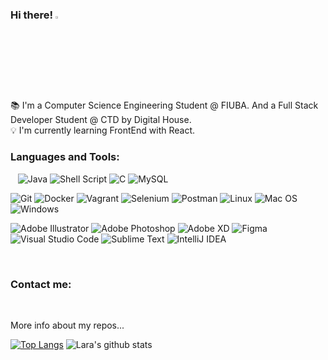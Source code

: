 ### Hi there! <img src="https://raw.githubusercontent.com/MartinHeinz/MartinHeinz/master/wave.gif" width="3%">

📚 I'm a Computer Science Engineering Student @ FIUBA. And a Full Stack Developer Student @ CTD by Digital House.</br>
💡 I'm currently learning FrontEnd with React.

<h3 align="left">Languages and Tools:</h3>

 ![<Html>](https://img.shields.io/badge/HTML-E34F26?style=for-the-badge&logo=html5&logoColor=white)
 ![<CSS>](https://img.shields.io/badge/CSS-1572B6?&style=for-the-badge&logo=css3&logoColor=white)
 ![<JS>](https://img.shields.io/badge/JavaScript-F7DF1E?style=for-the-badge&logo=javascript&logoColor=black)
 ![Java](https://img.shields.io/badge/java-%23ED8B00.svg?style=for-the-badge&logo=java&logoColor=white)
 ![Shell Script](https://img.shields.io/badge/shell-%23121011.svg?style=for-the-badge&logo=gnu-bash&logoColor=white)
 ![C](https://img.shields.io/badge/c-%2300599C.svg?style=for-the-badge&logo=c&logoColor=white)
 ![MySQL](https://img.shields.io/badge/mysql-4479A1.svg?style=for-the-badge&logo=mysql&logoColor=white)
  
 ![Git](https://img.shields.io/badge/git-%23F05033.svg?style=for-the-badge&logo=git&logoColor=white)
 ![Docker](https://img.shields.io/badge/docker-%230db7ed.svg?style=for-the-badge&logo=docker&logoColor=white)
 ![Vagrant](https://img.shields.io/badge/vagrant-%231563FF.svg?style=for-the-badge&logo=vagrant&logoColor=white)
 ![Selenium](https://img.shields.io/badge/-selenium-%43B02A?style=for-the-badge&logo=selenium&logoColor=white)
 ![Postman](https://img.shields.io/badge/Postman-FF6C37?style=for-the-badge&logo=postman&logoColor=white)
 ![Linux](https://img.shields.io/badge/Linux-FCC624?style=for-the-badge&logo=linux&logoColor=black)
 ![Mac OS](https://img.shields.io/badge/mac%20os-000000?style=for-the-badge&logo=macos&logoColor=F0F0F0)
 ![Windows](https://img.shields.io/badge/Windows-0078D6?style=for-the-badge&logo=windows&logoColor=white) 
  
 ![Adobe Illustrator](https://img.shields.io/badge/Illustrator-%23FF9A00.svg?style=for-the-badge&logo=adobe%20illustrator&logoColor=white)
 ![Adobe Photoshop](https://img.shields.io/badge/Photoshop-%2331A8FF.svg?style=for-the-badge&logo=adobe%20photoshop&logoColor=white)
 ![Adobe XD](https://img.shields.io/badge/Adobe%20XD-470137?style=for-the-badge&logo=Adobe%20XD&logoColor=#FF61F6)
 ![Figma](https://img.shields.io/badge/figma-%23F24E1E.svg?style=for-the-badge&logo=figma&logoColor=white)
 ![Visual Studio Code](https://img.shields.io/badge/VS%20Code-0078d7.svg?style=for-the-badge&logo=visual-studio-code&logoColor=white)
 ![Sublime Text](https://img.shields.io/badge/sublime_text-%23575757.svg?style=for-the-badge&logo=sublime-text&logoColor=important)
 ![IntelliJ IDEA](https://img.shields.io/badge/IntelliJ-000000.svg?style=for-the-badge&logo=intellij-idea&logoColor=white)  
  
<!-- 
NEW BADGES FROM: https://github.com/Ileriayo/markdown-badges
icon colors from: https://simpleicons.org/?q=my
<a href="https://www.w3.org/html/" target="_blank" rel="noreferrer"> <img src="https://raw.githubusercontent.com/devicons/devicon/master/icons/html5/html5-original-wordmark.svg" alt="html5" width="40" height="40"/> </a>
<a href="https://www.w3schools.com/css/" target="_blank" rel="noreferrer"> <img src="https://raw.githubusercontent.com/devicons/devicon/master/icons/css3/css3-original-wordmark.svg" alt="css3" width="40" height="40"/> </a> 
<a href="https://developer.mozilla.org/en-US/docs/Web/JavaScript" target="_blank" rel="noreferrer"> <img src="https://raw.githubusercontent.com/devicons/devicon/master/icons/javascript/javascript-original.svg" alt="javascript" width="40" height="40"/> </a>
<a href="https://www.java.com" target="_blank" rel="noreferrer"> <img src="https://raw.githubusercontent.com/devicons/devicon/master/icons/java/java-original.svg" alt="java" width="40" height="40"/> </a>
<a href="https://www.gnu.org/software/bash/" target="_blank" rel="noreferrer"> <img src="https://www.vectorlogo.zone/logos/gnu_bash/gnu_bash-icon.svg" alt="bash" width="40" height="40"/> </a>
<a href="https://www.cprogramming.com/" target="_blank" rel="noreferrer"> <img src="https://raw.githubusercontent.com/devicons/devicon/master/icons/c/c-original.svg" alt="c" width="40" height="40"/> </a>
<a href="https://www.python.org" target="_blank" rel="noreferrer"> <img src="https://raw.githubusercontent.com/devicons/devicon/master/icons/python/python-original.svg" alt="python" width="40" height="40"/> </a>
<a href="https://www.mysql.com/" target="_blank" rel="noreferrer"> <img src="https://raw.githubusercontent.com/devicons/devicon/master/icons/mysql/mysql-original-wordmark.svg" alt="mysql" width="40" height="40"/> </a>

<a href="https://git-scm.com/" target="_blank" rel="noreferrer"> <img src="https://www.vectorlogo.zone/logos/git-scm/git-scm-icon.svg" alt="git" width="40" height="40"/> </a>
<a href="https://getbootstrap.com" target="_blank" rel="noreferrer"> <img src="https://raw.githubusercontent.com/devicons/devicon/master/icons/bootstrap/bootstrap-plain-wordmark.svg" alt="bootstrap" width="40" height="40"/> </a>
<a href="https://sass-lang.com" target="_blank" rel="noreferrer"> <img src="https://raw.githubusercontent.com/devicons/devicon/master/icons/sass/sass-original.svg" alt="sass" width="40" height="40"/> </a>
<a href="https://www.adobe.com/in/products/illustrator.html" target="_blank" rel="noreferrer"> <img src="https://www.vectorlogo.zone/logos/adobe_illustrator/adobe_illustrator-icon.svg" alt="illustrator" width="40" height="40"/> </a>
<a href="https://www.photoshop.com/en" target="_blank" rel="noreferrer"> <img src="https://raw.githubusercontent.com/devicons/devicon/master/icons/photoshop/photoshop-line.svg" alt="photoshop" width="40" height="40"/> </a>
<a href="https://www.adobe.com/products/xd.html" target="_blank" rel="noreferrer"> <img src="https://cdn.worldvectorlogo.com/logos/adobe-xd.svg" alt="xd" width="40" height="40"/> </a>
<a href="https://www.figma.com/" target="_blank" rel="noreferrer"> <img src="https://www.vectorlogo.zone/logos/figma/figma-icon.svg" alt="figma" width="40" height="40"/> </a>
<a href="https://www.linux.org/" target="_blank" rel="noreferrer"> <img src="https://raw.githubusercontent.com/devicons/devicon/master/icons/linux/linux-original.svg" alt="linux" width="40" height="40"/> </a> <a href="https://nodejs.org" target="_blank" rel="noreferrer"> <img src="https://raw.githubusercontent.com/devicons/devicon/master/icons/nodejs/nodejs-original-wordmark.svg" alt="nodejs" width="40" height="40"/> </a> <a href="https://postman.com" target="_blank" rel="noreferrer"> <img src="https://www.vectorlogo.zone/logos/getpostman/getpostman-icon.svg" alt="postman" width="40" height="40"/> </a> 
<a href="https://www.selenium.dev" target="_blank" rel="noreferrer"> <img src="https://raw.githubusercontent.com/detain/svg-logos/780f25886640cef088af994181646db2f6b1a3f8/svg/selenium-logo.svg" alt="selenium" width="40" height="40"/> </a>
<a href="https://www.docker.com/" target="_blank" rel="noreferrer"> <img src="https://raw.githubusercontent.com/devicons/devicon/master/icons/docker/docker-original-wordmark.svg" alt="docker" width="40" height="40"/> </a>
<a href="https://www.vagrantup.com/" target="_blank" rel="noreferrer"> <img src="https://www.vectorlogo.zone/logos/vagrantup/vagrantup-icon.svg" alt="vagrant" width="40" height="40"/> </a> -->


</br>
<h3>Contact me: </h3>

<a href="https://www.linkedin.com/in/laraconverso/">![<LinkdeIn>](https://img.shields.io/badge/LinkedIn-0A66C2?style=for-the-badge&logo=LinkedIn&logoColor=0000)</a>
<a href="mailto:laraconverso@gmail.com" >![<Mail>](https://img.shields.io/badge/mail-EA4335?style=for-the-badge&logo=gmail&logoColor=white)</a>
<a href="https://twitter.com/laritss1">![<Twitter>](https://img.shields.io/badge/twitter-1DA1F2?style=for-the-badge&logo=Twitter&logoColor=white)</a>
<a href="https://www.instagram.com/larii_conver/">![<Instagram>](https://img.shields.io/badge/Instagram-E4405F?style=for-the-badge&logo=Instagram&logoColor=white)</a>
<a href="https://gitlab.com/Laraconverso">![<GitLab>](https://img.shields.io/badge/Gitlab-FFFFFF?style=for-the-badge&logo=Gitlab&logoColor=white)</a>

<!--  <a href="https://github.com/Laraconverso">![<GitHub>](https://img.shields.io/badge/GitHub-FFFFFF?style=for-the-badge&logo=GitHub&logoColor=white)</a>
 -->
More info about my repos...

<!-- ![Lara's Most used Languages](https://github-readme-stats.vercel.app/api/top-langs/?username=Laraconverso&bg_color=30,e96443,904e95&title_color=fff&text_color=fff) -->
[![Top Langs](https://github-readme-stats.vercel.app/api/top-langs/?username=Laraconverso&theme=radical)](https://github.com/Laraconverso/github-readme-stats)
![Lara's github stats](https://github-readme-stats.vercel.app/api?username=Laraconverso&show_icons=true&theme=radical)

<!--
**Laraconverso/Laraconverso** is a ✨ _special_ ✨ repository because its `README.md` (this file) appears on your GitHub profile.

Here are some ideas to get you started:

- 🔭 I’m currently working on ...
- 🌱 I’m currently learning ...
- 👯 I’m looking to collaborate on ...
- 🤔 I’m looking for help with ...
- 💬 Ask me about ...
- 📫 How to reach me: ...
- 😄 Pronouns: ...
- ⚡ Fun fact: ...
-->
